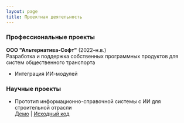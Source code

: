 ```yaml
---
layout: page
title: Проектная деятельность
---
```


### Профессиональные проекты
**ООО "Альтернатива-Софт"** (2022–н.в.)  
Разработка и поддержка собственных программных продуктов для систем общественного транспорта  
- Интеграция ИИ-модулей  

### Научные проекты
- Прототип информационно-справочной системы с ИИ для строительной отрасли  
  [Демо](#) | [Исходный код](#)
